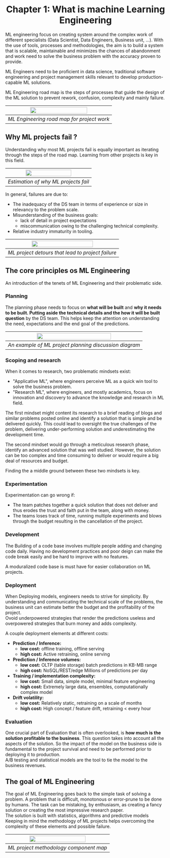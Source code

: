 <div align="center">

# Chapter 1: What is machine Learning Engineering
</div>
ML engineering focus on creating system around the complex work of different specialists (Data Scientist, Data Engineers, Business unit, ...). With the use of tools, processes and methodologies, the aim is to build a system that is scalable, maintainable and minimizes the chances of abandonment and work need to solve the business problem with the accuracy proven to provide.

ML Engineers need to be proficient in data science, traditional software engineering and project management skills relevant to develop production-capable ML solutions.

ML Engineering road map is the steps of processes that guide the design of the ML solution to prevent rework, confusion, complexity and mainly failure.

<div align="center">

| <img width="75%" src="resources/ch1-ml-road-map.png"> | 
|:--:| 
| *ML Engineering road map for project work* |
</div>

## Why ML projects fail ?
Understanding why most ML projects fail is equally important as iterating through the steps of the road map. Learning from other projects is key in this field.

<div align="center">

| <img width="75%" src="resources/ch1-why-ml-projects-fail.png"> | 
|:--:| 
| *Estimation of why ML projects fail* |
</div>

In general, failures are due to:
* The inadequacy of the DS team in terms of experience or size in relevancy to the problem scale.
* Misunderstanding of the business goals:
  * lack of detail in project expectations
  * miscommunication owing to the challenging technical complexity.
* Relative industry immaturity in tooling.

<div align="center">

| <img width="75%" src="resources/ch1-ml-project-detours.png"> | 
|:--:| 
| *ML project detours that lead to project failure* |
</div>

## The core principles os ML Engineering
An introduction of the tenets of ML Engineering and their problematic side.
### Planning
The planning phase needs to focus on **what will be built** and **why it needs to be built. Putting aside the technical details and the how it will be built question** by the DS team. This helps keep the attention on understanding the need, expectations and the end goal of the predictions.

<div align="center">

| <img width="75%" src="resources/ch1-planning-discussion-diagram.png"> | 
|:--:| 
| *An example of ML project planning discussion diagram* |
</div>

### Scoping and research
When it comes to research, two problematic mindsets exist:
* "Applicative ML", where engineers perceive ML as a quick win tool to solve the business problem.
* "Research ML", where engineers, and mostly academics, focus on innovation and discovery to advance the knowledge and research in ML field.

The first mindset might content its research to a brief reading of blogs and similar problems posted online and identify a solution that is simple and be delivered quickly. This could lead to oversight the true challenges of the problem, delivering under-performing solution and underestimating the development time.

The second mindset would go through a meticulous research phase, identify an advanced solution that was well studied. However, the solution can be too complex and time consuming to deliver or would require a big deal of resources and budget.

Finding the a middle ground between these two mindsets is key.

### Experimentation
Experimentation can go wrong if:
* The team patches together a quick solution that does not deliver and thus  erodes the trust and faith put in the team, along with money.
* The teams loses track of time, running multiple experiments and blows through the budget resulting in the cancellation of the project.

### Development
The Building of a code base involves multiple people adding and changing code daily. Having no development practices and poor deign can make the code break easily and be hard to improve with no features.

A moduralized code base is must have for easier collaboration on ML projects.

### Deployment

When Deploying models, engineers needs to strive for simplicity. By understanding and communicating the technical scale of the problems, the business unit can estimate better the budget and the profitability of the project.   
Ovoid underpowered strategies that render the predictions useless and overpowered strategies that burn money and adds complexity.

A couple deployment elements at different costs:
* **Prediction / Inference:**
  * **low cost:** offline training, offline serving
  * **high cost:** Active retraining, online serving
* **Prediction / Inference volumes:**
  * **low cost:** OLTP (table storage) batch predictions in KB-MB range
  * **high cost:** NoSQL/REST/edge Millions of predictions per day
* **Training / implementation complexity:**
  * **low cost:** Small data, simple model, minimal feature engineering
  * **high cost:** Extremely large data, ensembles, computationally complex model
* **Drift volatility:**
  * **low cost:** Relatively static, retraining on a scale of months
  * **high cost:** High concept / feature drift, retraining < every hour

### Evaluation
One crucial part of Evaluation that is often overlooked, is **how much is the solution profitable to the business**. This question takes into account all the aspects of the solution. So the impact of the model on the business side is fundamental to the project survival and need to be performed prior to deploying it to production.  
A/B testing and statistical models are the tool to tie the model to the business revenues.

## The goal of ML Engineering
The goal of ML Engineering goes back to the simple task of solving a problem. A problem that is difficult, monotonous or error-prune to be done by humans. The task can be mistaking, by enthusiasm, as creating a fancy solution or creating the most impressive research paper.  
The solution is built with statistics, algorithms and predictive models  
Keeping in mind the methodology of ML projects helps overcoming the complexity of these elements and possible failure.

<div align="center">

| <img width="75%" src="resources/ch1-ml-methodo-map.png"> | 
|:--:| 
| *ML project methodology component map* |
</div>